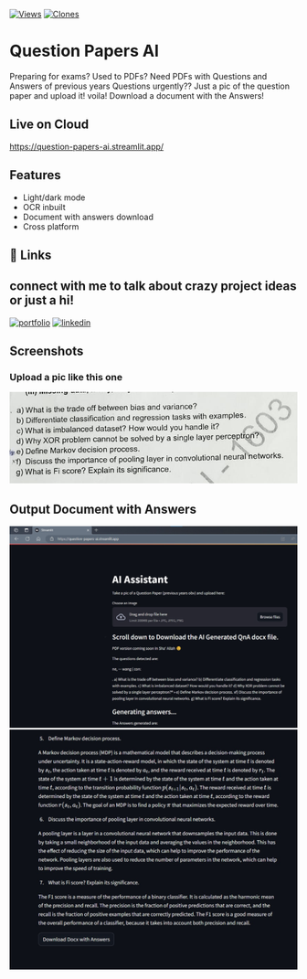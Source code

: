 
[![Views](https://komarev.com/ghpvc/?username=shaikamirgh&label=Views&color=blue&style=plastic)](https://github.com/shaikamirgh/Question-Papers-AI)
[![Clones](https://img.shields.io/badge/dynamic/json?color=blue&label=Clones&query=value&url=https://api.github.com/repos/shaikamirgh/Question-Papers-AI/traffic/clones)](https://github.com/shaikamirgh/Question-Papers-AI/graphs/traffic)


# Question Papers AI

Preparing for exams? 
Used to PDFs? 
Need PDFs with Questions and Answers of previous years Questions urgently??
Just a pic of the question paper and upload it! voila! Download a document with the Answers!

## Live on Cloud
https://question-papers-ai.streamlit.app/


## Features

- Light/dark mode
- OCR inbuilt
- Document with answers download
- Cross platform


## 🔗 Links
## connect with me to talk about crazy project ideas or just a hi!
[![portfolio](https://img.shields.io/badge/my_portfolio-000?style=for-the-badge&logo=ko-fi&logoColor=white)](http://amirbe.me/)
[![linkedin](https://img.shields.io/badge/linkedin-0A66C2?style=for-the-badge&logo=linkedin&logoColor=white)](https://www.linkedin.com/in/shaik-amir/)


## Screenshots
### Upload a pic like this one
![App Screenshot](https://github.com/shaikamirgh/Question-Papers-AI/blob/main/capture.png)

## Output Document with Answers
![App Screenshot](https://github.com/shaikamirgh/Question-Papers-AI/blob/main/Demo/ai_qp-demo_img1.jpeg)
![App Screenshot](https://github.com/shaikamirgh/Question-Papers-AI/blob/main/Demo/ai_qp-demo_img2.jpeg)